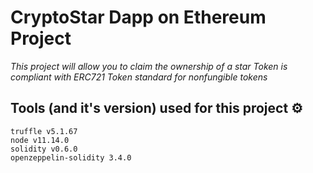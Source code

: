# CryptoStar Dapp on Ethereum Project

_This project will allow you to claim the ownership of a star_
_Token is compliant with ERC721 Token standard for nonfungible tokens_

## Tools (and it's version) used for this project ⚙️

```
truffle v5.1.67
node v11.14.0
solidity v0.6.0
openzeppelin-solidity 3.4.0
```
